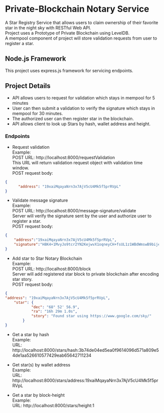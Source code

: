 # Private-Blockchain Notary Service

A Star Registry Service that allows users to claim ownership of their favorite star in the night sky with RESTful Web API.  
Project uses a Prototype of Private Blockchain using LevelDB.  
A mempool component of project will store validation requests from user to register a star.

## Node.js Framework

This project uses express.js framework for servicing endpoints.

## Project Details

- API allows users to request for validation which stays in mempool for 5 minutes
- User can then submit a validation to verify the signature which stays in mempool for 30 minutes.
- The authorized user can then register star in the blockchain.
- API allows client to look up Stars by hash, wallet address and height.

### Endpoints

- Request validation  
Example:  
POST URL: http://localhost:8000/requestValidation  
This URL will return validation request object with validation time window.  
POST request body:
```json
{
      "address": "19xaiMqayaNrn3x7AjV5cU4Mk5f5prRVpL"
}
```

- Validate message signature  
Example:  
POST URL: http://localhost:8000/message-signature/validate  
Server will verify the signature sent by the user and authorize user to register a star.  
POST request body:
```json
{
	"address":"19xaiMqayaNrn3x7AjV5cU4Mk5f5prRVpL",
	"signature":"H8K4+1MvyJo9tcr2YN2KejwvX1oqneyCH+fsUL1z1WBdWmswB9bijeFfOfMqK68kQ5RO6ZxhomoXQG3fkLaBl+Q="
}
```

- Add star to Star Notary Blockchain  
Example:  
POST URL: http://localhost:8000/block  
Server will add registered star block to private blockchain after encoding star story.  
POST request body:
```json
{
"address": "19xaiMqayaNrn3x7AjV5cU4Mk5f5prRVpL",
    "star": {
            "dec": "68° 52' 56.9",
            "ra": "16h 29m 1.0s",
            "story": "Found star using https://www.google.com/sky/"
        }
}
```

- Get a star by hash  
Example:  
URL: http://localhost:8000/stars/hash:3b74de04ed5ea0f9614096d571a809e54de1aa526610577429eab65642711234

- Get star(s) by wallet address  
Example:  
URL: http://localhost:8000/stars/address:19xaiMqayaNrn3x7AjV5cU4Mk5f5prRVpL

- Get a star by block-height  
Example:  
URL: http://localhost:8000/stars/height:1
